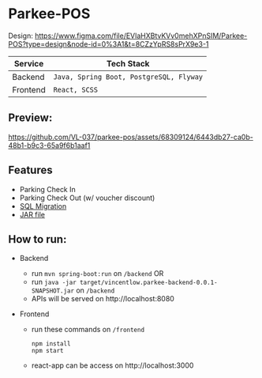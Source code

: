 # Parkee-POS

Design: https://www.figma.com/file/EVlaHXBtvKVv0mehXPnSIM/Parkee-POS?type=design&node-id=0%3A1&t=8CZzYpRS8sPrX9e3-1

| Service  | Tech Stack|
|----------|-----------|
| Backend  | `Java, Spring Boot, PostgreSQL, Flyway` |
| Frontend | `React, SCSS` |

## Preview: 

https://github.com/VL-037/parkee-pos/assets/68309124/6443db27-ca0b-48b1-b9c3-65a9f6b1aaf1

## Features

- Parking Check In
- Parking Check Out (w/ voucher discount)
- [SQL Migration](backend/src/main/resources/db/migration)
- [JAR file](backend/target/vincentlow.parkee-backend-0.0.1-SNAPSHOT.jar)

## How to run:

- Backend
  - run `mvn spring-boot:run` on `/backend` OR
  - run `java -jar target/vincentlow.parkee-backend-0.0.1-SNAPSHOT.jar` on `/backend`
  - APIs will be served on http://localhost:8080

  
- Frontend
  - run these commands on `/frontend`
    ```
    npm install
    npm start
    ```
  - react-app can be access on http://localhost:3000
